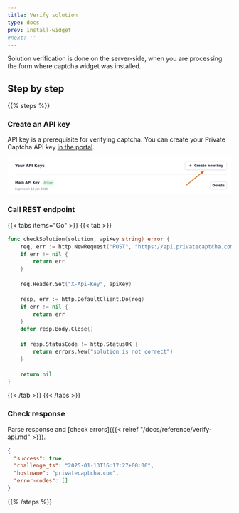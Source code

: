 ```yaml
---
title: Verify solution
type: docs
prev: install-widget
#next: ''
---
```


Solution verification is done on the server-side, when you are processing the form where captcha widget was installed.

## Step by step

{{% steps %}}

### Create an API key

API key is a prerequisite for verifying captcha. You can create your Private Captcha API key [in the portal](https://portal.privatecaptcha.com/settings?tab=apikeys).

![Create new API key](/images/tutorials/create-api-key.png)

### Call REST endpoint

{{< tabs items="Go" >}}
{{< tab >}}
```go {filename="main.go"}
func checkSolution(solution, apiKey string) error {
    req, err := http.NewRequest("POST", "https://api.privatecaptcha.com/verify", strings.NewReader(solution))
    if err != nil {
        return err
    }

    req.Header.Set("X-Api-Key", apiKey)
    
    resp, err := http.DefaultClient.Do(req)
    if err != nil {
        return err
    }
    defer resp.Body.Close()

    if resp.StatusCode != http.StatusOK {
        return errors.New("solution is not correct")
    }

    return nil
}
```
{{< /tab >}}
{{< /tabs >}}

### Check response

Parse response and [check errors]({{< relref "/docs/reference/verify-api.md" >}}).

```json
{
  "success": true,
  "challenge_ts": "2025-01-13T16:17:27+00:00",
  "hostname": "privatecaptcha.com",
  "error-codes": []
}
```

{{% /steps %}}